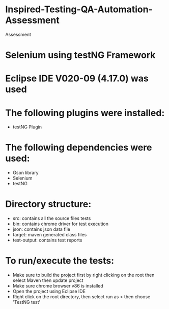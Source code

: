 # Inspired-Testing-QA-Automation-Assessment
 Assessment


# Selenium using testNG Framework
# Eclipse IDE V020-09 (4.17.0) was used
# The following plugins were installed:
- testNG Plugin

# The following dependencies were used:
- Gson library
- Selenium
- testNG

# Directory structure:
- src: contains all the source files tests
- bin: contains chrome driver for test execution
- json: contains json data file
- target: maven generated class files
- test-output: contains test reports

# To run/execute the tests:
- Make sure to build the project first by right clicking on the root then select Maven then update project
- Make sure chrome browser v86 is installed
- Open the project using Eclipse IDE
- Right click on the root directory, then select run as > then choose 'TestNG test'
